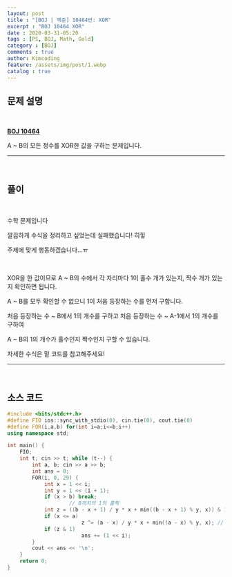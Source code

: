 ```yaml
---
layout: post
title : "[BOJ | 백준] 10464번: XOR"
excerpt : "BOJ 10464 XOR"
date : 2020-03-31-05:20
tags : [PS, BOJ, Math, Gold]
category : [BOJ]
comments : true
author: Kimcoding
feature: /assets/img/post/1.webp
catalog : true
---
```




## 문제 설명



<br/>

**[BOJ 10464](https://www.acmicpc.net/problem/10464)**

A ~ B의 모든 정수를 XOR한 값을 구하는 문제입니다.

---
<br/>

## 풀이

<br/>

수학 문제입니다

깔끔하게 수식을 정리하고 싶었는데 실패했습니다! 히힣

주제에 맞게 행동하겠습니다...ㅠ

<br/>

XOR을 한 값이므로 A ~ B의 수에서 각 자리마다 1이 홀수 개가 있는지, 짝수 개가 있는지 확인하면 됩니다.

A ~ B를 모두 확인할 수 없으니 1이 처음 등장하는 수를 먼저 구합니다.

처음 등장하는 수 ~ B에서 1의 개수를 구하고 처음 등장하는 수 ~ A-1에서 1의 개수를 구하여

A ~ B의 1의 개수가 홀수인지 짝수인지 구할 수 있습니다.

자세한 수식은 밑 코드를 참고해주세요!

---

<br/>

## <i class="fa fa-code"></i> 소스 코드

```cpp
#include <bits/stdc++.h>
#define FIO ios::sync_with_stdio(0), cin.tie(0), cout.tie(0)
#define FOR(i,a,b) for(int i=a;i<=b;i++)
using namespace std;

int main() {
	FIO;
	int t; cin >> t; while (t--) {
		int a, b; cin >> a >> b;
		int ans = 0;
		FOR(i, 0, 29) {
			int x = 1 << i;
			int y = 1 << (i + 1);
			if (x > b) break;
            		// B까지의 1의 홀짝
			int z = ((b - x + 1) / y * x + min((b - x + 1) % y, x)) & 1;
			if (x <= a)
               			z ^= (a - x) / y * x + min((a - x) % y, x); // A~B의 1의 홀짝
			if (z & 1)
                		ans += (1 << i);
		}
		cout << ans << '\n';
	}
	return 0;
}
```
